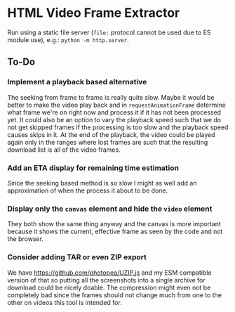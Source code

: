 # HTML Video Frame Extractor

Run using a static file server (`file:` protocol cannot be used due to ES module
use), e.g.: `python -m http.server`.

## To-Do

### Implement a playback based alternative

The seeking from frame to frame is really quite slow. Maybe it would be better
to make the video play back and in `requestAnimationFrame` determine what frame
we're on right now and process it if it has not been processed yet. It could
also be an option to vary the playback speed such that we do not get skipped
frames if the processing is too slow and the playback speed causes skips in it.
At the end of the playback, the video could be played again only in the ranges
where lost frames are such that the resulting download list is all of the video
frames.

### Add an ETA display for remaining time estimation

Since the seeking based method is so slow I might as well add an approximation
of when the process it about to be done.

### Display only the `canvas` element and hide the `video` element

They both show the same thing anyway and the canvas is more important because
it shows the current, effective frame as seen by the code and not the browser.

### Consider adding TAR or even ZIP export

We have https://github.com/photopea/UZIP.js and my ESM compatible version of
that so putting all the screenshots into a single archive for download could be
nicely doable. The compression might even not be completely bad since the frames
should not change much from one to the other on videos this tool is intended
for.
